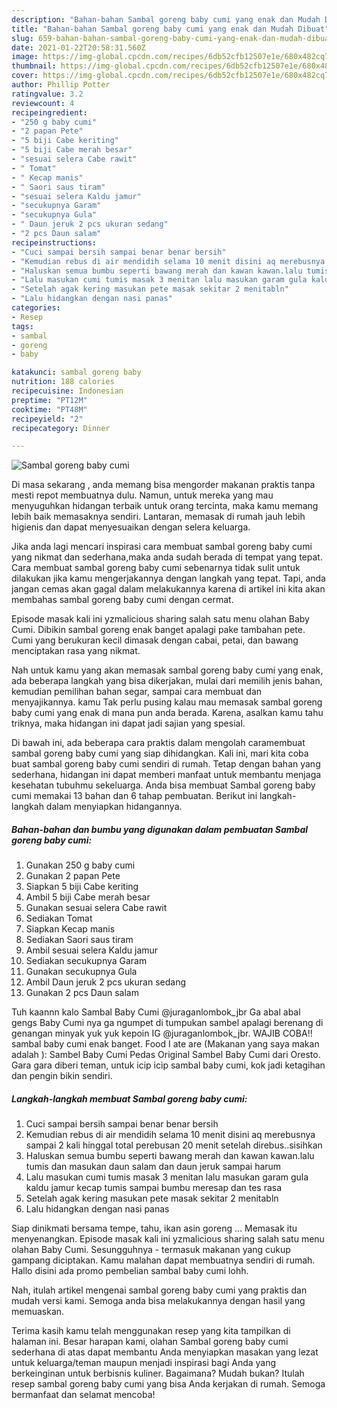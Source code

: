 ```yaml
---
description: "Bahan-bahan Sambal goreng baby cumi yang enak dan Mudah Dibuat"
title: "Bahan-bahan Sambal goreng baby cumi yang enak dan Mudah Dibuat"
slug: 659-bahan-bahan-sambal-goreng-baby-cumi-yang-enak-dan-mudah-dibuat
date: 2021-01-22T20:58:31.560Z
image: https://img-global.cpcdn.com/recipes/6db52cfb12507e1e/680x482cq70/sambal-goreng-baby-cumi-foto-resep-utama.jpg
thumbnail: https://img-global.cpcdn.com/recipes/6db52cfb12507e1e/680x482cq70/sambal-goreng-baby-cumi-foto-resep-utama.jpg
cover: https://img-global.cpcdn.com/recipes/6db52cfb12507e1e/680x482cq70/sambal-goreng-baby-cumi-foto-resep-utama.jpg
author: Phillip Potter
ratingvalue: 3.2
reviewcount: 4
recipeingredient:
- "250 g baby cumi"
- "2 papan Pete"
- "5 biji Cabe keriting"
- "5 biji Cabe merah besar"
- "sesuai selera Cabe rawit"
- " Tomat"
- " Kecap manis"
- " Saori saus tiram"
- "sesuai selera Kaldu jamur"
- "secukupnya Garam"
- "secukupnya Gula"
- " Daun jeruk 2 pcs ukuran sedang"
- "2 pcs Daun salam"
recipeinstructions:
- "Cuci sampai bersih sampai benar benar bersih"
- "Kemudian rebus di air mendidih selama 10 menit disini aq merebusnya sampai 2 kali hinggal total perebusan 20 menit setelah direbus..sisihkan"
- "Haluskan semua bumbu seperti bawang merah dan kawan kawan.lalu tumis dan masukan daun salam dan daun jeruk sampai harum"
- "Lalu masukan cumi tumis masak 3 menitan lalu masukan garam gula kaldu jamur kecap tumis sampai bumbu meresap dan tes rasa"
- "Setelah agak kering masukan pete masak sekitar 2 menitabln"
- "Lalu hidangkan dengan nasi panas"
categories:
- Resep
tags:
- sambal
- goreng
- baby

katakunci: sambal goreng baby 
nutrition: 188 calories
recipecuisine: Indonesian
preptime: "PT12M"
cooktime: "PT48M"
recipeyield: "2"
recipecategory: Dinner

---
```



![Sambal goreng baby cumi](https://img-global.cpcdn.com/recipes/6db52cfb12507e1e/680x482cq70/sambal-goreng-baby-cumi-foto-resep-utama.jpg)

Di masa  sekarang , anda memang bisa mengorder makanan praktis tanpa mesti repot membuatnya dulu. Namun, untuk mereka yang mau menyuguhkan hidangan terbaik untuk orang tercinta, maka kamu memang lebih baik memasaknya sendiri. Lantaran, memasak di rumah jauh lebih higienis dan dapat menyesuaikan dengan selera keluarga.

Jika anda lagi mencari inspirasi cara membuat sambal goreng baby cumi yang nikmat dan sederhana,maka anda sudah berada di tempat yang tepat. Cara membuat sambal goreng baby cumi  sebenarnya tidak sulit untuk dilakukan jika kamu mengerjakannya dengan langkah yang tepat. Tapi, anda jangan cemas akan gagal dalam melakukannya 
karena di artikel ini kita akan membahas sambal goreng baby cumi dengan cermat.  

Episode masak kali ini yzmalicious sharing salah satu menu olahan Baby Cumi. Dibikin sambal goreng enak banget apalagi pake tambahan pete. Cumi yang berukuran kecil dimasak dengan cabai, petai, dan bawang menciptakan rasa yang nikmat.

Nah untuk kamu yang akan memasak sambal goreng baby cumi yang enak, ada beberapa langkah yang bisa dikerjakan, mulai dari memilih jenis bahan, kemudian pemilihan bahan segar, sampai cara membuat dan menyajikannya. kamu Tak perlu pusing kalau mau memasak sambal goreng baby cumi yang enak di mana pun anda berada. Karena, asalkan kamu  tahu triknya, maka hidangan ini dapat jadi sajian yang spesial.

Di bawah ini, ada beberapa cara praktis  dalam mengolah caramembuat sambal goreng baby cumi yang siap dihidangkan. Kali ini, mari kita coba buat sambal goreng baby cumi sendiri di rumah. Tetap dengan bahan yang sederhana, hidangan ini dapat memberi manfaat untuk membantu menjaga kesehatan tubuhmu sekeluarga. Anda bisa membuat Sambal goreng baby cumi memakai 13 bahan dan 6 tahap pembuatan. Berikut ini langkah-langkah dalam menyiapkan hidangannya.

<!--inarticleads1-->

##### Bahan-bahan dan bumbu yang digunakan dalam pembuatan Sambal goreng baby cumi:

1. Gunakan 250 g baby cumi
1. Gunakan 2 papan Pete
1. Siapkan 5 biji Cabe keriting
1. Ambil 5 biji Cabe merah besar
1. Gunakan sesuai selera Cabe rawit
1. Sediakan  Tomat
1. Siapkan  Kecap manis
1. Sediakan  Saori saus tiram
1. Ambil sesuai selera Kaldu jamur
1. Sediakan secukupnya Garam
1. Gunakan secukupnya Gula
1. Ambil  Daun jeruk 2 pcs ukuran sedang
1. Gunakan 2 pcs Daun salam


Tuh kaannn kalo Sambal Baby Cumi @juraganlombok_jbr Ga abal abal gengs Baby Cumi nya ga ngumpet di tumpukan sambel apalagi berenang di genangan minyak yuk yuk kepoin IG @juraganlombok_jbr. WAJIB COBA!! sambal baby cumi enak banget. Food I ate are (Makanan yang saya makan adalah ): Sambel Baby Cumi Pedas Original Sambel Baby Cumi dari Oresto. Gara gara diberi teman, untuk icip icip sambal baby cumi, kok jadi ketagihan dan pengin bikin sendiri. 

<!--inarticleads2-->

##### Langkah-langkah membuat Sambal goreng baby cumi:

1. Cuci sampai bersih sampai benar benar bersih
1. Kemudian rebus di air mendidih selama 10 menit disini aq merebusnya sampai 2 kali hinggal total perebusan 20 menit setelah direbus..sisihkan
1. Haluskan semua bumbu seperti bawang merah dan kawan kawan.lalu tumis dan masukan daun salam dan daun jeruk sampai harum
1. Lalu masukan cumi tumis masak 3 menitan lalu masukan garam gula kaldu jamur kecap tumis sampai bumbu meresap dan tes rasa
1. Setelah agak kering masukan pete masak sekitar 2 menitabln
1. Lalu hidangkan dengan nasi panas


Siap dinikmati bersama tempe, tahu, ikan asin goreng … Memasak itu menyenangkan. Episode masak kali ini yzmalicious sharing salah satu menu olahan Baby Cumi. Sesungguhnya - termasuk makanan yang cukup gampang diciptakan. Kamu malahan dapat membuatnya sendiri di rumah. Hallo disini ada promo pembelian sambal baby cumi lohh. 

Nah, itulah artikel mengenai  sambal goreng baby cumi  yang praktis dan mudah versi kami. Semoga anda bisa melakukannya dengan hasil yang memuaskan. 

Terima kasih kamu telah menggunakan resep yang kita tampilkan di halaman ini. Besar harapan kami, olahan  Sambal goreng baby cumi sederhana di atas dapat membantu Anda menyiapkan masakan yang lezat untuk keluarga/teman maupun menjadi inspirasi bagi Anda yang berkeinginan untuk berbisnis kuliner. Bagaimana? Mudah bukan? Itulah resep sambal goreng baby cumi yang bisa Anda kerjakan di rumah. Semoga bermanfaat dan selamat mencoba!

